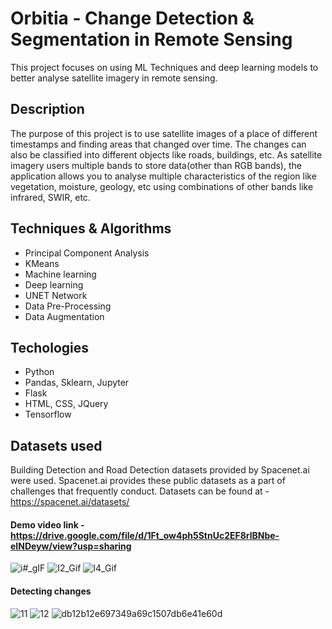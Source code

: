 
# Orbitia - Change Detection & Segmentation in Remote Sensing
This project focuses on using ML Techniques and deep learning models to better analyse satellite imagery in remote sensing.

## Description
The purpose of this project is to use satellite images of a place of different timestamps and finding areas that changed over time.
The changes can also be classified into different objects like roads, buildings, etc. As satellite imagery users multiple bands
to store data(other than RGB bands), the application allows you to analyse multiple characteristics of the region like vegetation, moisture,
geology, etc using combinations of other bands like infrared, SWIR, etc.

## Techniques & Algorithms
- Principal Component Analysis
- KMeans
- Machine learning
- Deep learning
- UNET Network
- Data Pre-Processing
- Data Augmentation

## Techologies
- Python
- Pandas, Sklearn, Jupyter
- Flask
- HTML, CSS, JQuery
- Tensorflow

## Datasets used
Building Detection and Road Detection datasets provided by Spacenet.ai were used. Spacenet.ai provides these public datasets
as a part of challenges that frequently conduct. Datasets can be found at - https://spacenet.ai/datasets/ 

#### Demo video link - https://drive.google.com/file/d/1Ft_ow4ph5StnUc2EF8rlBNbe-eINDeyw/view?usp=sharing

![i#_gIF](https://user-images.githubusercontent.com/47049275/143492203-4009248d-c4f5-4cca-8ece-6376ce6d22d7.gif)
![I2_Gif](https://user-images.githubusercontent.com/47049275/143492215-0690db40-af9f-46a3-a8fe-ad23c49a345d.gif)
![I4_Gif](https://user-images.githubusercontent.com/47049275/143492216-a9a63e1b-1efd-4204-9745-3f883b56d03c.gif)

<!--[I1_Gif](https://user-images.githubusercontent.com/47049275/143492212-9c1fa646-051f-4086-8fbd-b74408fc6311.gif) -->

#### Detecting changes
![11](https://user-images.githubusercontent.com/47049275/143492599-29830a1b-e854-4488-9eea-34f23b1ab64b.png)
![12](https://user-images.githubusercontent.com/47049275/143492601-87fe1b6a-3e85-42b7-a2e5-391f7919336e.png)
![db12b12e697349a69c1507db6e41e60d](https://user-images.githubusercontent.com/47049275/143492602-e2afaac0-a519-4dba-bb3d-ccadb9bd66f0.jpg)



